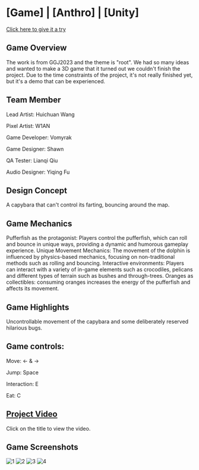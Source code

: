 # [Game] | [Anthro] | [Unity]
[Click here to give it a try](https://shawnjobseeking.itch.io/anthro)

## Game Overview
The work is from GGJ2023 and the theme is "root".
We had so many ideas and wanted to make a 3D game that it turned out we couldn't finish the project.
Due to the time constraints of the project, it's not really finished yet, but it's a demo that can be experienced.

## Team Member

Lead Artist: Huichuan Wang

Pixel Artist: W1AN

Game Developer: Vomyrak

Game Designer: Shawn

QA Tester: Lianqi Qiu

Audio Designer: Yiqing Fu

## Design Concept

A capybara that can't control its farting, bouncing around the map.

## Game Mechanics

Pufferfish as the protagonist: Players control the pufferfish, which can roll and bounce in unique ways, providing a dynamic and humorous gameplay experience.
Unique Movement Mechanics: The movement of the dolphin is influenced by physics-based mechanics, focusing on non-traditional methods such as rolling and bouncing.
Interactive environments: Players can interact with a variety of in-game elements such as crocodiles, pelicans and different types of terrain such as bushes and through-trees.
Oranges as collectibles: consuming oranges increases the energy of the pufferfish and affects its movement.

## Game Highlights

Uncontrollable movement of the capybara and some deliberately reserved hilarious bugs.

## Game controls:

Move: ← & →

Jump: Space

Interaction: E

Eat: C

## [Project Video](https://youtu.be/dq-UBpF8jqU)
Click on the title to view the video.

## Game Screenshots
![1](https://github.com/Shawn0791/Anthro/assets/128385054/18eb73c3-d767-4347-88e7-3dbc04f63e10)
![2](https://github.com/Shawn0791/Anthro/assets/128385054/af76d4a8-2108-4761-87e8-47b23f656320)
![3](https://github.com/Shawn0791/Anthro/assets/128385054/9a36613b-b789-4365-ab63-cadc0b882284)
![4](https://github.com/Shawn0791/Anthro/assets/128385054/8859ad6d-ebd8-4450-84f3-3e4723461fd6)


 
